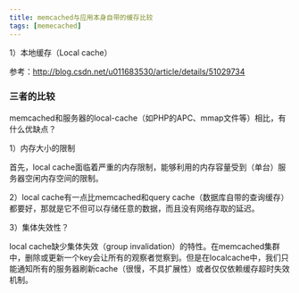 ```yaml
---
title: memcached与应用本身自带的缓存比较
tags: [memecached]
---
```


1）本地缓存（Local cache）

参考：http://blog.csdn.net/u011683530/article/details/51029734

### 三者的比较

memcached和服务器的local-cache（如PHP的APC、mmap文件等）相比，有什么优缺点？

1）内存大小的限制

首先，local cache面临着严重的内存限制，能够利用的内存容量受到（单台）服务器空闲内存空间的限制。

2）local cache有一点比memcached和query cache（数据库自带的查询缓存）都要好，那就是它不但可以存储任意的数据，而且没有网络存取的延迟。

3）集体失效性？

local cache缺少集体失效（group invalidation）的特性。在memcached集群中，删除或更新一个key会让所有的观察者觉察到。但是在localcache中，我们只能通知所有的服务器刷新cache（很慢，不具扩展性）或者仅仅依赖缓存超时失效机制。